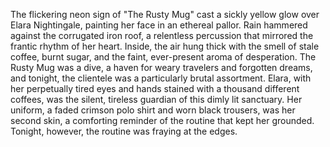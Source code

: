 The flickering neon sign of "The Rusty Mug" cast a sickly yellow glow over Elara Nightingale, painting her face in an ethereal pallor.  Rain hammered against the corrugated iron roof, a relentless percussion that mirrored the frantic rhythm of her heart.  Inside, the air hung thick with the smell of stale coffee, burnt sugar, and the faint, ever-present aroma of desperation.  The Rusty Mug was a dive, a haven for weary travelers and forgotten dreams, and tonight, the clientele was a particularly brutal assortment.  Elara, with her perpetually tired eyes and hands stained with a thousand different coffees, was the silent, tireless guardian of this dimly lit sanctuary.  Her uniform, a faded crimson polo shirt and worn black trousers, was her second skin, a comforting reminder of the routine that kept her grounded.  Tonight, however, the routine was fraying at the edges.
